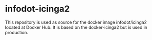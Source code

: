 # infodot-icinga2

This repository is used as source for the docker image infodot/icinga2 located at Docker Hub.
It is based on the docker-icinga2 but is used in production.

